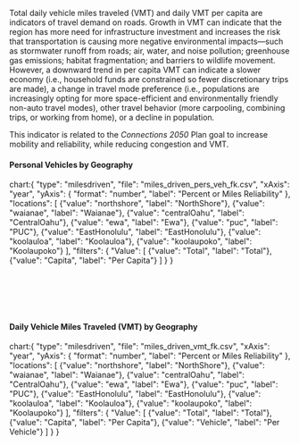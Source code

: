 Total daily vehicle miles traveled (VMT) and daily VMT per capita are indicators of travel demand on roads. Growth in VMT can indicate that the region has more need for infrastructure investment and increases the risk that transportation is causing more negative environmental impacts—such as stormwater runoff from roads; air, water, and noise pollution; greenhouse gas emissions; habitat fragmentation; and barriers to wildlife movement. However, a downward trend in per capita VMT can indicate a slower economy (i.e., household funds are constrained so fewer discretionary trips are made), a change in travel mode preference (i.e., populations are increasingly opting for more space-efficient and environmentally friendly non-auto travel modes), other travel behavior (more carpooling, combining trips, or working from home), or a decline in population.

This indicator is related to the _Connections 2050_ Plan goal to increase mobility and reliability, while reducing congestion and VMT.

#### Personal Vehicles by Geography

chart:{
"type": "milesdriven",
"file": "miles_driven_pers_veh_fk.csv",
"xAxis": "year",
"yAxis": {
"format": "number",
"label": "Percent or Miles Reliability"
},
"locations": [
{"value": "northshore", "label": "NorthShore"},
{"value": "waianae", "label": "Waianae"},
{"value": "centralOahu", "label": "CentralOahu"},
{"value": "ewa", "label": "Ewa"},
{"value": "puc", "label": "PUC"},
{"value": "EastHonolulu", "label": "EastHonolulu"},
{"value": "koolauloa", "label": "Koolauloa"},
{"value": "koolaupoko", "label": "Koolaupoko"}
],
"filters": {
"Value": [
{"value": "Total", "label": "Total"},
{"value": "Capita", "label": "Per Capita"}
]
}
}

<br>
<br>
<br>
<br>

#### Daily Vehicle Miles Traveled (VMT) by Geography

chart:{
"type": "milesdriven",
"file": "miles_driven_vmt_fk.csv",
"xAxis": "year",
"yAxis": {
"format": "number",
"label": "Percent or Miles Reliability"
},
"locations": [
{"value": "northshore", "label": "NorthShore"},
{"value": "waianae", "label": "Waianae"},
{"value": "centralOahu", "label": "CentralOahu"},
{"value": "ewa", "label": "Ewa"},
{"value": "puc", "label": "PUC"},
{"value": "EastHonolulu", "label": "EastHonolulu"},
{"value": "koolauloa", "label": "Koolauloa"},
{"value": "koolaupoko", "label": "Koolaupoko"}
],
"filters": {
"Value": [
{"value": "Total", "label": "Total"},
{"value": "Capita", "label": "Per Capita"},
{"value": "Vehicle", "label": "Per Vehicle"}
]
}
}
